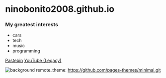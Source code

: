 # ninobonito2008.github.io
### My greatest interests

- cars
- tech
- music
- programming

[Pastebin](https://pastebin.com/raw/jRvAiAjY)
[YouTube (Legacy)](https://www.youtube.com/channel/UCVlQQflIf_R_rU_U5kzuu5A)

![background](https://wp.inews.co.uk/wp-content/uploads/2021/01/PRI_178224296.jpg?resize=640,360&strip=all&quality=90)
remote_theme: https://github.com/pages-themes/minimal.git
